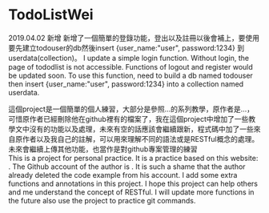 # TodoListWei

2019.04.02 新增
新增了一個簡單的登錄功能，登出以及註冊以後會補上，要使用要先建立todouser的db然後insert {user_name:"user", password:1234} 到 userdata(collection)。
I update a simple login function. Without login, the page of tododlist is not accessible. Functions of logout and register would be updated soon. To use this function, need to build a db named todouser then insert {user_name:"user", password:1234} into a collection named userdata.

這個project是一個簡單的個人練習，大部分是參照…的系列教學，原作者是…，可惜原作者已經刪除他在github裡有的檔案了，我在這個project中增加了一些教學文中沒有的功能以及處理，未來有空的話應該會繼續跟新，程式碼中加了一些來自原作者以及我自己的註解，可以用來理解不同的語法或是RESTful概念的處理。  未來會繼續上傳其他功能，也當作是對github專案管理的練習  
This is a project for personal practice. It is a practice based on this website: . The Github account of the author is . It is such a shame that the author already deleted the code example from his account. I add some extra functions and annotations in this project. I hope this project can help others and me understand the concept of RESTful.  I will update more functions in the future also use the project to practice git commands.
